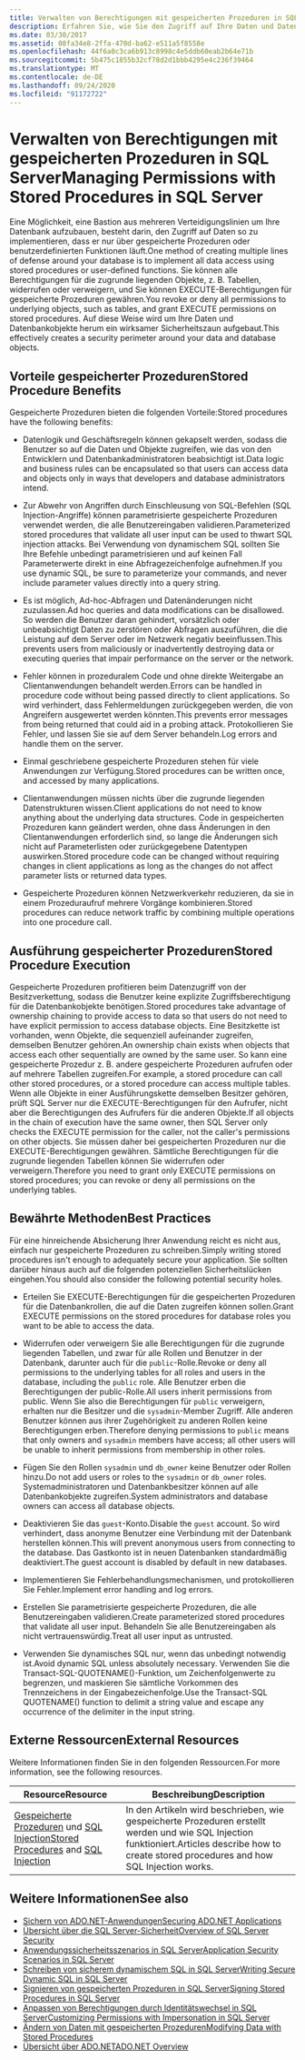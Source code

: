 ```yaml
---
title: Verwalten von Berechtigungen mit gespeicherten Prozeduren in SQL Server
description: Erfahren Sie, wie Sie den Zugriff auf Ihre Daten und Datenbankobjekte einschränken, indem Sie den Zugriff mithilfe von gespeicherten Prozeduren oder benutzerdefinierten Funktionen implementieren.
ms.date: 03/30/2017
ms.assetid: 08fa34e8-2ffa-470d-ba62-e511a5f8558e
ms.openlocfilehash: 44f6a0c3ca6b913c8998c4e5ddb60eab2b64e71b
ms.sourcegitcommit: 5b475c1855b32cf78d2d1bbb4295e4c236f39464
ms.translationtype: MT
ms.contentlocale: de-DE
ms.lasthandoff: 09/24/2020
ms.locfileid: "91172722"
---
```

# <a name="managing-permissions-with-stored-procedures-in-sql-server"></a><span data-ttu-id="f249e-103">Verwalten von Berechtigungen mit gespeicherten Prozeduren in SQL Server</span><span class="sxs-lookup"><span data-stu-id="f249e-103">Managing Permissions with Stored Procedures in SQL Server</span></span>

<span data-ttu-id="f249e-104">Eine Möglichkeit, eine Bastion aus mehreren Verteidigungslinien um Ihre Datenbank aufzubauen, besteht darin, den Zugriff auf Daten so zu implementieren, dass er nur über gespeicherte Prozeduren oder benutzerdefinierten Funktionen läuft.</span><span class="sxs-lookup"><span data-stu-id="f249e-104">One method of creating multiple lines of defense around your database is to implement all data access using stored procedures or user-defined functions.</span></span> <span data-ttu-id="f249e-105">Sie können alle Berechtigungen für die zugrunde liegenden Objekte, z. B. Tabellen, widerrufen oder verweigern, und Sie können EXECUTE-Berechtigungen für gespeicherte Prozeduren gewähren.</span><span class="sxs-lookup"><span data-stu-id="f249e-105">You revoke or deny all permissions to underlying objects, such as tables, and grant EXECUTE permissions on stored procedures.</span></span> <span data-ttu-id="f249e-106">Auf diese Weise wird um Ihre Daten und Datenbankobjekte herum ein wirksamer Sicherheitszaun aufgebaut.</span><span class="sxs-lookup"><span data-stu-id="f249e-106">This effectively creates a security perimeter around your data and database objects.</span></span>  
  
## <a name="stored-procedure-benefits"></a><span data-ttu-id="f249e-107">Vorteile gespeicherter Prozeduren</span><span class="sxs-lookup"><span data-stu-id="f249e-107">Stored Procedure Benefits</span></span>  

 <span data-ttu-id="f249e-108">Gespeicherte Prozeduren bieten die folgenden Vorteile:</span><span class="sxs-lookup"><span data-stu-id="f249e-108">Stored procedures have the following benefits:</span></span>  
  
- <span data-ttu-id="f249e-109">Datenlogik und Geschäftsregeln können gekapselt werden, sodass die Benutzer so auf die Daten und Objekte zugreifen, wie das von den Entwicklern und Datenbankadministratoren beabsichtigt ist.</span><span class="sxs-lookup"><span data-stu-id="f249e-109">Data logic and business rules can be encapsulated so that users can access data and objects only in ways that developers and database administrators intend.</span></span>  
  
- <span data-ttu-id="f249e-110">Zur Abwehr von Angriffen durch Einschleusung von SQL-Befehlen (SQL Injection-Angriffe) können parametrisierte gespeicherte Prozeduren verwendet werden, die alle Benutzereingaben validieren.</span><span class="sxs-lookup"><span data-stu-id="f249e-110">Parameterized stored procedures that validate all user input can be used to thwart SQL injection attacks.</span></span> <span data-ttu-id="f249e-111">Bei Verwendung von dynamischem SQL sollten Sie Ihre Befehle unbedingt parametrisieren und auf keinen Fall Parameterwerte direkt in eine Abfragezeichenfolge aufnehmen.</span><span class="sxs-lookup"><span data-stu-id="f249e-111">If you use dynamic SQL, be sure to parameterize your commands, and never include parameter values directly into a query string.</span></span>  
  
- <span data-ttu-id="f249e-112">Es ist möglich, Ad-hoc-Abfragen und Datenänderungen nicht zuzulassen.</span><span class="sxs-lookup"><span data-stu-id="f249e-112">Ad hoc queries and data modifications can be disallowed.</span></span> <span data-ttu-id="f249e-113">So werden die Benutzer daran gehindert, vorsätzlich oder unbeabsichtigt Daten zu zerstören oder Abfragen auszuführen, die die Leistung auf dem Server oder im Netzwerk negativ beeinflussen.</span><span class="sxs-lookup"><span data-stu-id="f249e-113">This prevents users from maliciously or inadvertently destroying data or executing queries that impair performance on the server or the network.</span></span>  
  
- <span data-ttu-id="f249e-114">Fehler können in prozeduralem Code und ohne direkte Weitergabe an Clientanwendungen behandelt werden.</span><span class="sxs-lookup"><span data-stu-id="f249e-114">Errors can be handled in procedure code without being passed directly to client applications.</span></span> <span data-ttu-id="f249e-115">So wird verhindert, dass Fehlermeldungen zurückgegeben werden, die von Angreifern ausgewertet werden könnten.</span><span class="sxs-lookup"><span data-stu-id="f249e-115">This prevents error messages from being returned that could aid in a probing attack.</span></span> <span data-ttu-id="f249e-116">Protokollieren Sie Fehler, und lassen Sie sie auf dem Server behandeln.</span><span class="sxs-lookup"><span data-stu-id="f249e-116">Log errors and handle them on the server.</span></span>  
  
- <span data-ttu-id="f249e-117">Einmal geschriebene gespeicherte Prozeduren stehen für viele Anwendungen zur Verfügung.</span><span class="sxs-lookup"><span data-stu-id="f249e-117">Stored procedures can be written once, and accessed by many applications.</span></span>  
  
- <span data-ttu-id="f249e-118">Clientanwendungen müssen nichts über die zugrunde liegenden Datenstrukturen wissen.</span><span class="sxs-lookup"><span data-stu-id="f249e-118">Client applications do not need to know anything about the underlying data structures.</span></span> <span data-ttu-id="f249e-119">Code in gespeicherten Prozeduren kann geändert werden, ohne dass Änderungen in den Clientanwendungen erforderlich sind, so lange die Änderungen sich nicht auf Parameterlisten oder zurückgegebene Datentypen auswirken.</span><span class="sxs-lookup"><span data-stu-id="f249e-119">Stored procedure code can be changed without requiring changes in client applications as long as the changes do not affect parameter lists or returned data types.</span></span>  
  
- <span data-ttu-id="f249e-120">Gespeicherte Prozeduren können Netzwerkverkehr reduzieren, da sie in einem Prozeduraufruf mehrere Vorgänge kombinieren.</span><span class="sxs-lookup"><span data-stu-id="f249e-120">Stored procedures can reduce network traffic by combining multiple operations into one procedure call.</span></span>  
  
## <a name="stored-procedure-execution"></a><span data-ttu-id="f249e-121">Ausführung gespeicherter Prozeduren</span><span class="sxs-lookup"><span data-stu-id="f249e-121">Stored Procedure Execution</span></span>  

 <span data-ttu-id="f249e-122">Gespeicherte Prozeduren profitieren beim Datenzugriff von der Besitzverkettung, sodass die Benutzer keine explizite Zugriffsberechtigung für die Datenbankobjekte benötigen.</span><span class="sxs-lookup"><span data-stu-id="f249e-122">Stored procedures take advantage of ownership chaining to provide access to data so that users do not need to have explicit permission to access database objects.</span></span> <span data-ttu-id="f249e-123">Eine Besitzkette ist vorhanden, wenn Objekte, die sequenziell aufeinander zugreifen, demselben Benutzer gehören.</span><span class="sxs-lookup"><span data-stu-id="f249e-123">An ownership chain exists when objects that access each other sequentially are owned by the same user.</span></span> <span data-ttu-id="f249e-124">So kann eine gespeicherte Prozedur z. B. andere gespeicherte Prozeduren aufrufen oder auf mehrere Tabellen zugreifen.</span><span class="sxs-lookup"><span data-stu-id="f249e-124">For example, a stored procedure can call other stored procedures, or a stored procedure can access multiple tables.</span></span> <span data-ttu-id="f249e-125">Wenn alle Objekte in einer Ausführungskette demselben Besitzer gehören, prüft SQL Server nur die EXECUTE-Berechtigungen für den Aufrufer, nicht aber die Berechtigungen des Aufrufers für die anderen Objekte.</span><span class="sxs-lookup"><span data-stu-id="f249e-125">If all objects in the chain of execution have the same owner, then SQL Server only checks the EXECUTE permission for the caller, not the caller's permissions on other objects.</span></span> <span data-ttu-id="f249e-126">Sie müssen daher bei gespeicherten Prozeduren nur die EXECUTE-Berechtigungen gewähren. Sämtliche Berechtigungen für die zugrunde liegenden Tabellen können Sie widerrufen oder verweigern.</span><span class="sxs-lookup"><span data-stu-id="f249e-126">Therefore you need to grant only EXECUTE permissions on stored procedures; you can revoke or deny all permissions on the underlying tables.</span></span>  
  
## <a name="best-practices"></a><span data-ttu-id="f249e-127">Bewährte Methoden</span><span class="sxs-lookup"><span data-stu-id="f249e-127">Best Practices</span></span>  

 <span data-ttu-id="f249e-128">Für eine hinreichende Absicherung Ihrer Anwendung reicht es nicht aus, einfach nur gespeicherte Prozeduren zu schreiben.</span><span class="sxs-lookup"><span data-stu-id="f249e-128">Simply writing stored procedures isn't enough to adequately secure your application.</span></span> <span data-ttu-id="f249e-129">Sie sollten darüber hinaus auch auf die folgenden potenziellen Sicherheitslücken eingehen.</span><span class="sxs-lookup"><span data-stu-id="f249e-129">You should also consider the following potential security holes.</span></span>  
  
- <span data-ttu-id="f249e-130">Erteilen Sie EXECUTE-Berechtigungen für die gespeicherten Prozeduren für die Datenbankrollen, die auf die Daten zugreifen können sollen.</span><span class="sxs-lookup"><span data-stu-id="f249e-130">Grant EXECUTE permissions on the stored procedures for database roles you want to be able to access the data.</span></span>  
  
- <span data-ttu-id="f249e-131">Widerrufen oder verweigern Sie alle Berechtigungen für die zugrunde liegenden Tabellen, und zwar für alle Rollen und Benutzer in der Datenbank, darunter auch für die `public`-Rolle.</span><span class="sxs-lookup"><span data-stu-id="f249e-131">Revoke or deny all permissions to the underlying tables for all roles and users in the database, including the `public` role.</span></span> <span data-ttu-id="f249e-132">Alle Benutzer erben die Berechtigungen der public-Rolle.</span><span class="sxs-lookup"><span data-stu-id="f249e-132">All users inherit permissions from public.</span></span> <span data-ttu-id="f249e-133">Wenn Sie also die Berechtigungen für `public` verweigern, erhalten nur die Besitzer und die `sysadmin`-Member Zugriff. Alle anderen Benutzer können aus ihrer Zugehörigkeit zu anderen Rollen keine Berechtigungen erben.</span><span class="sxs-lookup"><span data-stu-id="f249e-133">Therefore denying permissions to `public` means that only owners and `sysadmin` members have access; all other users will be unable to inherit permissions from membership in other roles.</span></span>  
  
- <span data-ttu-id="f249e-134">Fügen Sie den Rollen `sysadmin` und `db_owner` keine Benutzer oder Rollen hinzu.</span><span class="sxs-lookup"><span data-stu-id="f249e-134">Do not add users or roles to the `sysadmin` or `db_owner` roles.</span></span> <span data-ttu-id="f249e-135">Systemadministratoren und Datenbankbesitzer können auf alle Datenbankobjekte zugreifen.</span><span class="sxs-lookup"><span data-stu-id="f249e-135">System administrators and database owners can access all database objects.</span></span>  
  
- <span data-ttu-id="f249e-136">Deaktivieren Sie das `guest`-Konto.</span><span class="sxs-lookup"><span data-stu-id="f249e-136">Disable the `guest` account.</span></span> <span data-ttu-id="f249e-137">So wird verhindert, dass anonyme Benutzer eine Verbindung mit der Datenbank herstellen können.</span><span class="sxs-lookup"><span data-stu-id="f249e-137">This will prevent anonymous users from connecting to the database.</span></span> <span data-ttu-id="f249e-138">Das Gastkonto ist in neuen Datenbanken standardmäßig deaktiviert.</span><span class="sxs-lookup"><span data-stu-id="f249e-138">The guest account is disabled by default in new databases.</span></span>  
  
- <span data-ttu-id="f249e-139">Implementieren Sie Fehlerbehandlungsmechanismen, und protokollieren Sie Fehler.</span><span class="sxs-lookup"><span data-stu-id="f249e-139">Implement error handling and log errors.</span></span>  
  
- <span data-ttu-id="f249e-140">Erstellen Sie parametrisierte gespeicherte Prozeduren, die alle Benutzereingaben validieren.</span><span class="sxs-lookup"><span data-stu-id="f249e-140">Create parameterized stored procedures that validate all user input.</span></span> <span data-ttu-id="f249e-141">Behandeln Sie alle Benutzereingaben als nicht vertrauenswürdig.</span><span class="sxs-lookup"><span data-stu-id="f249e-141">Treat all user input as untrusted.</span></span>  
  
- <span data-ttu-id="f249e-142">Verwenden Sie dynamisches SQL nur, wenn das unbedingt notwendig ist.</span><span class="sxs-lookup"><span data-stu-id="f249e-142">Avoid dynamic SQL unless absolutely necessary.</span></span> <span data-ttu-id="f249e-143">Verwenden Sie die Transact-SQL-QUOTENAME()-Funktion, um Zeichenfolgenwerte zu begrenzen, und maskieren Sie sämtliche Vorkommen des Trennzeichens in der Eingabezeichenfolge.</span><span class="sxs-lookup"><span data-stu-id="f249e-143">Use the Transact-SQL QUOTENAME() function to delimit a string value and escape any occurrence of the delimiter in the input string.</span></span>  
  
## <a name="external-resources"></a><span data-ttu-id="f249e-144">Externe Ressourcen</span><span class="sxs-lookup"><span data-stu-id="f249e-144">External Resources</span></span>  

 <span data-ttu-id="f249e-145">Weitere Informationen finden Sie in den folgenden Ressourcen.</span><span class="sxs-lookup"><span data-stu-id="f249e-145">For more information, see the following resources.</span></span>  
  
|<span data-ttu-id="f249e-146">Resource</span><span class="sxs-lookup"><span data-stu-id="f249e-146">Resource</span></span>|<span data-ttu-id="f249e-147">Beschreibung</span><span class="sxs-lookup"><span data-stu-id="f249e-147">Description</span></span>|  
|--------------|-----------------|  
|<span data-ttu-id="f249e-148">[Gespeicherte Prozeduren](/sql/relational-databases/stored-procedures/stored-procedures-database-engine) und [SQL Injection](/sql/relational-databases/security/sql-injection)</span><span class="sxs-lookup"><span data-stu-id="f249e-148">[Stored Procedures](/sql/relational-databases/stored-procedures/stored-procedures-database-engine) and [SQL Injection](/sql/relational-databases/security/sql-injection)</span></span>|<span data-ttu-id="f249e-149">In den Artikeln wird beschrieben, wie gespeicherte Prozeduren erstellt werden und wie SQL Injection funktioniert.</span><span class="sxs-lookup"><span data-stu-id="f249e-149">Articles describe how to create stored procedures and how SQL Injection works.</span></span>|  
  
## <a name="see-also"></a><span data-ttu-id="f249e-150">Weitere Informationen</span><span class="sxs-lookup"><span data-stu-id="f249e-150">See also</span></span>

- [<span data-ttu-id="f249e-151">Sichern von ADO.NET-Anwendungen</span><span class="sxs-lookup"><span data-stu-id="f249e-151">Securing ADO.NET Applications</span></span>](../securing-ado-net-applications.md)
- [<span data-ttu-id="f249e-152">Übersicht über die SQL Server-Sicherheit</span><span class="sxs-lookup"><span data-stu-id="f249e-152">Overview of SQL Server Security</span></span>](overview-of-sql-server-security.md)
- [<span data-ttu-id="f249e-153">Anwendungssicherheitsszenarios in SQL Server</span><span class="sxs-lookup"><span data-stu-id="f249e-153">Application Security Scenarios in SQL Server</span></span>](application-security-scenarios-in-sql-server.md)
- [<span data-ttu-id="f249e-154">Schreiben von sicherem dynamischem SQL in SQL Server</span><span class="sxs-lookup"><span data-stu-id="f249e-154">Writing Secure Dynamic SQL in SQL Server</span></span>](writing-secure-dynamic-sql-in-sql-server.md)
- [<span data-ttu-id="f249e-155">Signieren von gespeicherten Prozeduren in SQL Server</span><span class="sxs-lookup"><span data-stu-id="f249e-155">Signing Stored Procedures in SQL Server</span></span>](signing-stored-procedures-in-sql-server.md)
- [<span data-ttu-id="f249e-156">Anpassen von Berechtigungen durch Identitätswechsel in SQL Server</span><span class="sxs-lookup"><span data-stu-id="f249e-156">Customizing Permissions with Impersonation in SQL Server</span></span>](customizing-permissions-with-impersonation-in-sql-server.md)
- [<span data-ttu-id="f249e-157">Ändern von Daten mit gespeicherten Prozeduren</span><span class="sxs-lookup"><span data-stu-id="f249e-157">Modifying Data with Stored Procedures</span></span>](../modifying-data-with-stored-procedures.md)
- [<span data-ttu-id="f249e-158">Übersicht über ADO.NET</span><span class="sxs-lookup"><span data-stu-id="f249e-158">ADO.NET Overview</span></span>](../ado-net-overview.md)
